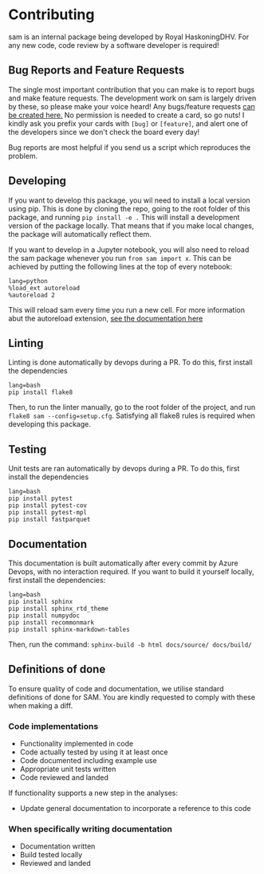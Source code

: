 # Contributing

sam is an internal package being developed by Royal HaskoningDHV. For any new code, code review by a software developer is required!

## Bug Reports and Feature Requests

The single most important contribution that you can make is to report bugs and make feature requests. The development work on sam is largely driven by these, so please make your voice heard! Any bugs/feature requests [can be created here.](https://dev.azure.com/ynformed/SAM/_backlogs/backlog/SAM%20Team/Epics) No permission is needed to create a card, so go nuts! I kindly ask you prefix your cards with `[bug]` or `[feature]`, and alert one of the developers since we don't check the board every day!

Bug reports are most helpful if you send us a script which reproduces the problem.

## Developing

If you want to develop this package, you wil need to install a local version using pip. This is done by cloning the repo, going to the root folder of this package, and running `pip install -e .` This will install a development version of the package locally. That means that if you make local changes, the package will automatically reflect them. 

If you want to develop in a Jupyter notebook, you will also need to reload the sam package whenever you run `from sam import x`. This can be achieved by putting the following lines at the top of every notebook:

```
lang=python
%load_ext autoreload
%autoreload 2
```

This will reload sam every time you run a new cell. For more information abut the autoreload extension, [see the documentation here](https://ipython.org/ipython-doc/3/config/extensions/autoreload.html)

## Linting

Linting is done automatically by devops during a PR. To do this, first install the dependencies

```
lang=bash
pip install flake8
```

Then, to run the linter manually, go to the root folder of the project, and run `flake8 sam --config=setup.cfg`. Satisfying all flake8 rules is required when developing this package.

## Testing

Unit tests are ran automatically by devops during a PR. To do this, first install the dependencies

```
lang=bash
pip install pytest
pip install pytest-cov
pip install pytest-mpl
pip install fastparquet
```

## Documentation

This documentation is built automatically after every commit by Azure Devops, with no interaction required. If you want to build it yourself locally, first install the dependencies:

```
lang=bash
pip install sphinx
pip install sphinx_rtd_theme
pip install numpydoc
pip install recommonmark
pip install sphinx-markdown-tables
```

Then, run the command: `sphinx-build -b html docs/source/ docs/build/`

## Definitions of done
To ensure quality of code and documentation, we utilise standard definitions of done for SAM. You are kindly requested to comply with these when making a diff.

### Code implementations

* Functionality implemented in code
* Code actually tested by using it at least once
* Code documented including example use
* Appropriate unit tests written
* Code reviewed and landed

If functionality supports a new step in the analyses:

* Update general documentation to incorporate a reference to this code

### When specifically writing documentation

* Documentation written
* Build tested locally
* Reviewed and landed
